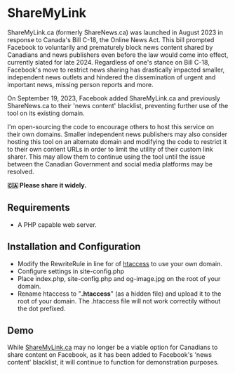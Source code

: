 # ShareMyLink
ShareMyLink.ca (formerly ShareNews.ca) was launched in August 2023 in response to Canada's Bill C-18, the Online News Act. This bill prompted Facebook to voluntarily and prematurely block news content shared by Canadians and news publishers even before the law would come into effect, currently slated for late 2024.
Regardless of one's stance on Bill C-18, Facebook's move to restrict news sharing has drastically impacted smaller, independent news outlets and hindered the dissemination of urgent and important news, missing person reports and more.

On September 19, 2023, Facebook added ShareMyLink.ca and previously ShareNews.ca to their 'news content' blacklist, preventing further use of the tool on its existing domain.

I'm open-sourcing the code to encourage others to host this service on their own domains. Smaller independent news publishers may also consider hosting this tool on an alternate domain and modifying the code to restrict it to their own content URLs in order to limit the utility of their custom link sharer. This may allow them to continue using the tool until the issue between the Canadian Government and social media platforms may be resolved.

**🇨🇦 Please share it widely.**

## Requirements

- A PHP capable web server.

## Installation and Configuration

- Modify the RewriteRule in line for of [htaccess](https://github.com/jordanwan/ShareMyLink/blob/main/htaccess) to use your own domain.
- Configure settings in site-config.php
- Place index.php, site-config.php and og-image.jpg on the root of your domain.
- Rename htaccess to "**.htaccess**" (as a hidden file) and upload it to the root of your domain. The .htaccess file will not work correctily without the dot prefixed.

## Demo

While [ShareMyLink.ca](https://www.sharemylink.ca) may no longer be a viable option for Canadians to share content on Facebook, as it has been added to Facebook's  'news content' blacklist, it will continue to function for demonstration purposes.
